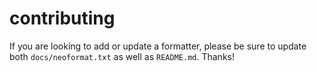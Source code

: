 # contributing

If you are looking to add or update a formatter, please be sure to update both
`docs/neoformat.txt` as well as `README.md`. Thanks!
